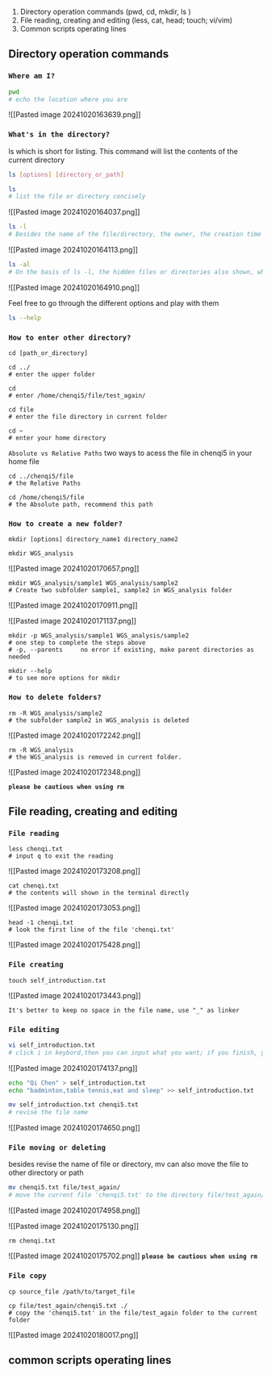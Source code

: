1. Directory operation commands (pwd, cd, mkdir, ls )
2. File reading, creating and editing (less, cat, head; touch; vi/vim)
3. Common scripts operating lines

## Directory operation commands 
### `Where am I?`
```bash
pwd
# echo the location where you are
```
![[Pasted image 20241020163639.png]]
 
###  `What's in the directory?`
ls which is short for listing. This command will list the contents of the current directory
```bash
ls [options] [directory_or_path]
```

```bash
ls
# list the file or directory concisely
```
![[Pasted image 20241020164037.png]]

```bash
ls -l
# Besides the name of the file/directory, the owner, the creation time and the permissions are shown.
```
![[Pasted image 20241020164113.png]]

```bash
ls -al
# On the basis of ls -l, the hidden files or directories also shown, which beginning with .
```

![[Pasted image 20241020164910.png]]

Feel free to go through the different options and play with them
```bash
ls --help
```

### `How to enter other directory?`
```
cd [path_or_directory]
```

```
cd ../
# enter the upper folder

cd 
# enter /home/chenqi5/file/test_again/

cd file
# enter the file directory in current folder

cd ~
# enter your home directory
```

`Absolute vs Relative Paths`
two ways to acess the file in chenqi5 in your home file 
```
cd ../chenqi5/file 
# the Relative Paths
```

```
cd /home/chenqi5/file
# the Absolute path, recommend this path
```

### `How to create a new folder?`

```
mkdir [options] directory_name1 directory_name2
```

```
mkdir WGS_analysis
```

![[Pasted image 20241020170657.png]]


```
mkdir WGS_analysis/sample1 WGS_analysis/sample2
# Create two subfolder sample1, sample2 in WGS_analysis folder
```
![[Pasted image 20241020170911.png]]

![[Pasted image 20241020171137.png]]

```
mkdir -p WGS_analysis/sample1 WGS_analysis/sample2
# one step to complete the steps above
# -p, --parents     no error if existing, make parent directories as needed
```

```
mkdir --help 
# to see more options for mkdir
```

### `How to delete folders?`

```
rm -R WGS_analysis/sample2
# the subfolder sample2 in WGS_analysis is deleted
```
![[Pasted image 20241020172242.png]]

```
rm -R WGS_analysis
# the WGS_analysis is removed in current folder.
```
![[Pasted image 20241020172348.png]]

**`please be cautious when using rm`**
## File reading, creating and editing

### `File reading`
```
less chenqi.txt
# input q to exit the reading 
```

![[Pasted image 20241020173208.png]]

```
cat chenqi.txt
# the contents will shown in the terminal directly
```

![[Pasted image 20241020173053.png]]

```
head -1 chenqi.txt
# look the first line of the file 'chenqi.txt'
```
![[Pasted image 20241020175428.png]]

### `File creating`
```
touch self_introduction.txt
```
![[Pasted image 20241020173443.png]]

`It's better to keep no space in the file name, use "_" as linker`
### `File editing`
```bash
vi self_introduction.txt
# click i in keybord,then you can input what you want; if you finish, you can click Esc in keybord, then :wq! to save the modification, or :q! to discard the modification, and last click the Enter to exit.
```

![[Pasted image 20241020174137.png]]

```bash
echo "Qi Chen" > self_introduction.txt
echo "badminton,table tennis,eat and sleep" >> self_introduction.txt
```

```bash
mv self_introduction.txt chenqi5.txt
# revise the file name
```
 
![[Pasted image 20241020174650.png]]


### `File moving or deleting`
besides revise the name of file or directory, mv can also move the file to other directory or path
```bash
mv chenqi5.txt file/test_again/
# move the current file 'chenqi5.txt' to the directory file/test_again/
```
![[Pasted image 20241020174958.png]]

![[Pasted image 20241020175130.png]]

```
rm chenqi.txt
```
![[Pasted image 20241020175702.png]]
**`please be cautious when using rm`**

### `File copy`

```
cp source_file /path/to/target_file
```

```
cp file/test_again/chenqi5.txt ./
# copy the 'chenqi5.txt' in the file/test_again folder to the current folder
```
![[Pasted image 20241020180017.png]]


## common scripts operating lines

